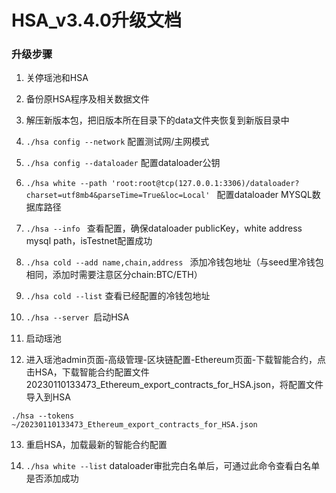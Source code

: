 # HSA_v3.4.0升级文档

### 升级步骤 

1. 关停瑶池和HSA

2. 备份原HSA程序及相关数据文件

3. 解压新版本包，把旧版本所在目录下的data文件夹恢复到新版目录中
4. `./hsa config --network`    配置测试网/主网模式
5. `./hsa config --dataloader`    配置dataloader公钥
6. `./hsa white --path 'root:root@tcp(127.0.0.1:3306)/dataloader?charset=utf8mb4&parseTime=True&loc=Local' `  配置dataloader MYSQL数据库路径
   
7. `./hsa --info `  查看配置，确保dataloader publicKey，white address mysql path，isTestnet配置成功
8. `./hsa cold --add name,chain,address ` 添加冷钱包地址（与seed里冷钱包相同，添加时需要注意区分chain:BTC/ETH）
9. `./hsa cold --list` 查看已经配置的冷钱包地址

10. `./hsa --server `启动HSA

11. 启动瑶池
    
12. 进入瑶池admin页面-高级管理-区块链配置-Ethereum页面-下载智能合约，点击HSA，下载智能合约配置文件20230110133473_Ethereum_export_contracts_for_HSA.json，将配置文件导入到HSA

`./hsa --tokens  ~/20230110133473_Ethereum_export_contracts_for_HSA.json`

13.  重启HSA，加载最新的智能合约配置

14.  `./hsa white --list` dataloader审批完白名单后，可通过此命令查看白名单是否添加成功

    


